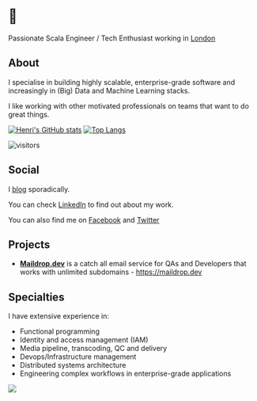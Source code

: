 # :wave:

Passionate Scala Engineer / Tech Enthusiast working in [London](https://goo.gl/maps/pidfad2oo5e6BCX48)

## About

I specialise in building highly scalable, enterprise-grade software and increasingly in (Big) Data and Machine Learning stacks.

I like working with other motivated professionals on teams that want to do great things.

[![Henri's GitHub stats](https://github-readme-stats.vercel.app/api?username=henricook&show_icons=true&hide_border=true&theme=dracula)](https://github.com/anuraghazra/github-readme-stats)
[![Top Langs](https://github-readme-stats.vercel.app/api/top-langs/?username=henricook&hide=ruby,css&theme=dracula&hide_border=true&exclude_repo=crispy-train&layout=compact)](https://github.com/anuraghazra/github-readme-stats)
<br />

![visitors](https://visitor-badge.laobi.icu/badge?page_id=henricook.henricook)
 
## Social

I [blog](https://blog.henricook.com) sporadically.

You can check [LinkedIn](http://www.linkedin.com/in/henricook) to find out about my work.

You can also find me on [Facebook](https://www.facebook.com/henri.cook) and [Twitter](https://www.twitter.com/henricook)

## Projects

- [**Maildrop.dev**](https://maildrop.dev) is a catch all email service for QAs and Developers that works with unlimited subdomains - https://maildrop.dev

## Specialties

I have extensive experience in:

- Functional programming
- Identity and access management (IAM)
- Media pipeline, transcoding, QC and delivery
- Devops/Infrastructure management
- Distributed systems architecture
- Engineering complex workflows in enterprise-grade applications



![](https://komarev.com/ghpvc/?username=henricook)
